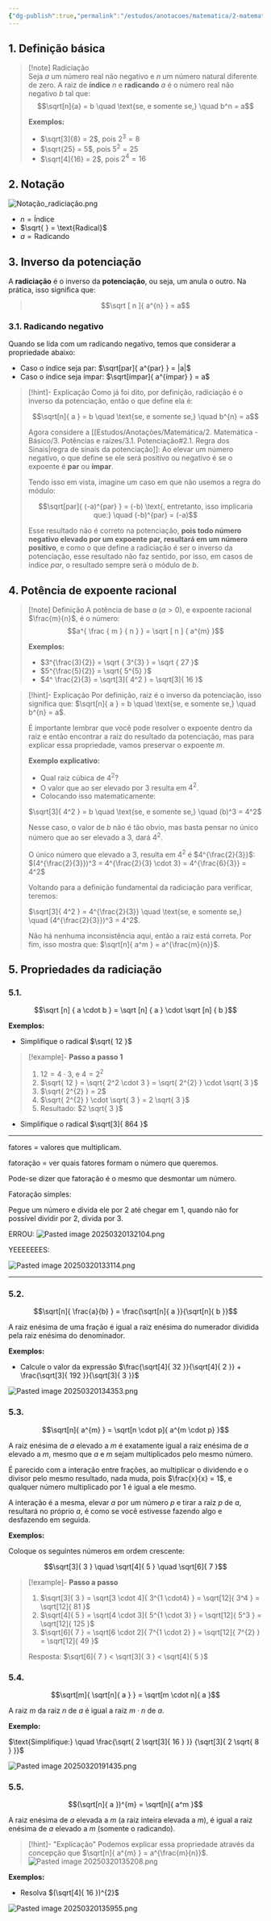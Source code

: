 ```yaml
---
{"dg-publish":true,"permalink":"/estudos/anotacoes/matematica/2-matematica-basico/3-potencias-e-raizes/3-2-radiciacao-rascunho/","updated":"2025-03-20T19:14:37.573-03:00"}
---
```


## 1. Definição básica

> [!note] Radiciação  
> Seja $a$ um número real não negativo e $n$ um número natural diferente de zero. A raiz de **índice** $n$ e **radicando** $a$ é o número real não negativo $b$ tal que:  
> $$\sqrt[n]{a} = b \quad \text{se, e somente se,} \quad b^n = a$$  
> 
> **Exemplos:**  
> - $\sqrt[3]{8} = 2$, pois $2^3 = 8$  
> - $\sqrt{25} = 5$, pois $5^2 = 25$  
> - $\sqrt[4]{16} = 2$, pois $2^4 = 16$  

## 2. Notação

![Notação_radiciação.png](/img/user/assets/Notas/Matem%C3%A1tica%20e%20Natureza/2.%20Matem%C3%A1tica%20-%20B%C3%A1sico/3.%20Pot%C3%AAncias%20e%20ra%C3%ADzes/Nota%C3%A7%C3%A3o_radicia%C3%A7%C3%A3o.png)

- $n = \text{Índice}$
- $\sqrt{  } = \text{Radical}$
- $a = \text{Radicando}$

## 3. Inverso da potenciação

A **radiciação** é o inverso da **potenciação**, ou seja, um anula o outro. Na prática, isso significa que: 

> $$\sqrt [ n ]{ a^{n} } = a$$

### 3.1. Radicando negativo

Quando se lida com um radicando negativo, temos que considerar a propriedade abaixo:

- Caso o índice seja par: $\sqrt[par]{ a^{par} } = |a|$
- Caso o índice seja ímpar: $\sqrt[ímpar]{ a^{ímpar} } = a$

> [!hint]- Explicação
> Como já foi dito, por definição, radiciação é o inverso da potenciação, então o que define ela é:
> 
> $$\sqrt[n]{ a } = b \quad \text{se, e somente se,} \quad b^{n} = a$$
> 
> Agora considere a [[Estudos/Anotações/Matemática/2. Matemática - Básico/3. Potências e raízes/3.1. Potenciação#2.1. Regra dos Sinais\|regra de sinais da potenciação]]: Ao elevar um número negativo, o que define se ele será positivo ou negativo é se o expoente é **par** ou **ímpar**.
> 
> Tendo isso em vista, imagine um caso em que não usemos a regra do módulo: 
> 
> $$\sqrt[par]{ (-a)^{par} } = (-b) \text{, entretanto, isso implicaria que:} \quad (-b)^{par} = (-a)$$
> 
> Esse resultado não é correto na potenciação, **pois todo número negativo elevado por um expoente par, resultará em um número positivo**, e como o que define a radiciação é ser o inverso da potenciação, esse resultado não faz sentido, por isso, em casos de índice $par$, o resultado sempre será o módulo de $b$.

## 4. Potência de expoente racional

> [!note] Definição
> A potência de base $a$ ($a > 0$), e expoente racional $\frac{m}{n}$, é o número:
> $$a^{ \frac { m } { n } } = \sqrt [ n ] { a^{m} }$$
> 
> **Exemplos:**
> - $3^{\frac{3}{2}} = \sqrt { 3^{3} } = \sqrt { 27 }$
> - $5^{\frac{5}{2}} = \sqrt{ 5^{5} }$
> - $4^ \frac{2}{3} = \sqrt[3]{ 4^2 } = \sqrt[3]{ 16 }$

> [!hint]- Explicação
> Por definição, raiz é o inverso da potenciação, isso significa que: $\sqrt[n]{ a } = b \quad \text{se, e somente se,} \quad b^{n} = a$.
> 
> É importante lembrar que você pode resolver o expoente dentro da raiz e então encontrar a raiz do resultado da potenciação, mas para explicar essa propriedade, vamos preservar o expoente $m$.
> 
> **Exemplo explicativo:**
> 
> - Qual raiz cúbica de $4^2$?
> - O valor que ao ser elevado por 3 resulta em $4^{2}$.
> - Colocando isso matematicamente:
> 
> $\sqrt[3]{ 4^2 } = b \quad \text{se, e somente se,} \quad (b)^3 = 4^2$
> 
> Nesse caso, o valor de $b$ não é tão obvio, mas basta pensar no único número que ao ser elevado a 3, dará $4^2$.
> 
> O único número que elevado a 3, resulta em $4^2$ é $4^{\frac{2}{3}}$: $(4^{\frac{2}{3}})^3 = 4^{\frac{2}{3} \cdot 3} = 4^{\frac{6}{3}} = 4^2$
> 
> Voltando para a definição fundamental da radiciação para verificar, teremos:
> 
> $\sqrt[3]{ 4^2 } = 4^{\frac{2}{3}} \quad \text{se, e somente se,} \quad (4^{\frac{2}{3}})^3 = 4^2$.
> 
> Não há nenhuma inconsistência aqui, então a raiz está correta. Por fim, isso mostra que: $\sqrt[n]{ a^m } = a^{\frac{m}{n}}$.

## 5. Propriedades da radiciação

### 5.1. 

$$\sqrt [n] { a \cdot b } = \sqrt [n] { a } \cdot \sqrt [n] { b }$$

**Exemplos:**

- Simplifique o radical $\sqrt{ 12 }$

> [!example]- **Passo a passo 1**
> 1. $12 = 4 \cdot 3$, e $4 = 2^{2}$
> 2. $\sqrt{ 12 } = \sqrt{ 2^2 \cdot 3 } = \sqrt{ 2^{2} } \cdot \sqrt{ 3 }$
> 3. $\sqrt{ 2^{2} } = 2$
> 4. $\sqrt{ 2^{2} } \cdot \sqrt{ 3 } = 2 \sqrt{ 3 }$
> 5. Resultado: $2 \sqrt{ 3 }$

- Simplifique o radical $\sqrt[3]{ 864 }$

---

fatores = valores que multiplicam.

fatoração = ver quais fatores formam o número que queremos.

Pode-se dizer que fatoração é o mesmo que desmontar um número.

Fatoração simples:

Pegue um número e divida ele por 2 até chegar em 1, quando não for possível dividir por 2, divida por 3.

ERROU:
![Pasted image 20250320132104.png](/img/user/Pasted%20image%2020250320132104.png)

YEEEEEEES:

![Pasted image 20250320133114.png](/img/user/Pasted%20image%2020250320133114.png)

---

### 5.2. 

$$\sqrt[n]{ \frac{a}{b} } = \frac{\sqrt[n]{ a }}{\sqrt[n]{ b }}$$

A raiz enésima de uma fração é igual a raiz enésima do numerador dividida pela raiz enésima do denominador.

**Exemplos:**

- Calcule o valor da expressão $\frac{\sqrt[4]{ 32 }}{\sqrt[4]{ 2 }} + \frac{\sqrt[3]{ 192 }}{\sqrt[3]{ 3 }}$

![Pasted image 20250320134353.png](/img/user/Pasted%20image%2020250320134353.png)

### 5.3.

$$\sqrt[n]{ a^{m} } = \sqrt[n \cdot p]{ a^{m \cdot p} }$$

A raiz enésima de $a$ elevado a $m$ é exatamente igual a raiz enésima de $a$ elevado a $m$, mesmo que $a$ e $m$ sejam multiplicados pelo mesmo número. 

É parecido com a interação entre frações, ao multiplicar o dividendo e o divisor pelo mesmo resultado, nada muda, pois $\frac{x}{x} = 1$, e qualquer número multiplicado por $1$ é igual a ele mesmo.

A interação é a mesma, elevar $a$ por um número $p$ e tirar a raiz $p$ de $a$, resultará no próprio $a$, é como se você estivesse fazendo algo e desfazendo em seguida.

**Exemplos:**

Coloque os seguintes números em ordem crescente:

$$\sqrt[3]{ 3 } \quad \sqrt[4]{ 5 } \quad \sqrt[6]{ 7 }$$

> [!example]- **Passo a passo**
> 1. $\sqrt[3]{ 3 } = \sqrt[3 \cdot 4]{ 3^{1 \cdot4} } = \sqrt[12]{ 3^4 } = \sqrt[12]{ 81 }$
> 2. $\sqrt[4]{ 5 } = \sqrt[4 \cdot 3]{ 5^{1 \cdot 3} } = \sqrt[12]{ 5^3 } = \sqrt[12]{ 125 }$
> 3. $\sqrt[6]{ 7 } = \sqrt[6 \cdot 2]{ 7^{1 \cdot 2} } = \sqrt[12]{ 7^{2} } = \sqrt[12]{ 49 }$
> 
> Resposta: $\sqrt[6]{ 7 } < \sqrt[3]{ 3 } < \sqrt[4]{ 5 }$

### 5.4.

$$\sqrt[m]{ \sqrt[n]{ a } } = \sqrt[m \cdot n]{ a }$$

A raiz $m$ da raiz $n$ de $a$ é igual a raiz $m \cdot n$ de $a$.

**Exemplo:**

$\text{Simplifique:} \quad \frac{\sqrt{ 2 \sqrt[3]{ 16 } }} {\sqrt[3]{ 2 \sqrt{ 8 } }}$

![Pasted image 20250320191435.png](/img/user/Pasted%20image%2020250320191435.png)

### 5.5. 

$$(\sqrt[n]{ a })^{m} = \sqrt[n]{ a^m }$$

A raiz enésima de $a$ elevada a $m$ (a raiz inteira elevada a $m$), é igual a raiz enésima de $a$ elevado a $m$ (somente o radicando).

> [!hint]- "Explicação"
> Podemos explicar essa propriedade através da concepção que $\sqrt[n]{ a^{m} } = a^{\frac{m}{n}}$.
> ![Pasted image 20250320135208.png](/img/user/Pasted%20image%2020250320135208.png)

**Exemplos:**

- Resolva $(\sqrt[4]{ 16 })^{2}$

![Pasted image 20250320135955.png](/img/user/Pasted%20image%2020250320135955.png)
